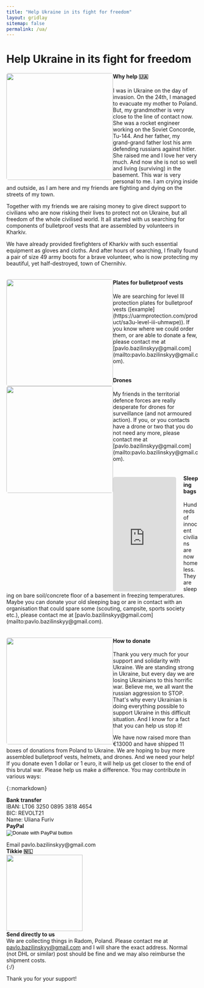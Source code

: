 ```yaml
---
title: "Help Ukraine in its fight for freedom"
layout: gridlay
sitemap: false
permalink: /ua/
---
```


# Help Ukraine in its fight for freedom

<div class="rowl1">
  <img src="{{ site.url }}{{ site.baseurl }}/images/ua/firefighters.jpg" class="img-responsive" style="float: left; border-radius: 5px; width: 280px;" />
  <h4>Why help 🇺🇦</h4>
  I was in Ukraine on the day of invasion. On the 24th, I managed to evacuate my mother to Poland. But, my grandmother is very close to the line of contact now. She was a rocket engineer working on the Soviet Concorde, Tu-144. And her father, my grand-grand father lost his arm defending russians against hitler. She raised me and I love her very much. And now she is not so well and living (surviving) in the basement. This war is very personal to me. I am crying inside and outside, as I am here and my friends are fighting and dying on the streets of my town.

  Together with my friends we are raising money to give direct support to civilians who are now risking their lives to protect not on Ukraine, but all freedom of the whole civilised world. It all started with us searching for components of bulletproof vests that are assembled by volunteers in Kharkiv.

  We have already provided firefighters of Kharkiv with such essential equipment as gloves and cloths. And after hours of searching, I finally found a pair of size 49 army boots for a brave volunteer, who is now protecting my beautiful, yet half-destroyed, town of Chernihiv.
  <ul style="overflow: hidden">
  </ul>
</div>

<div class="rowl1">
  <img src="{{ site.url }}{{ site.baseurl }}/images/ua/vest.jpg" class="img-responsive" style="float: left; border-radius: 5px; width: 280px;" />
  <h4>Plates for bulletproof vests</h4>
   We are searching for level III protection plates for bulletproof vests ([example](https://uarmprotection.com/product/sa3u-level-iii-uhmwpe)). If you know where we could order them, or are able to donate a few, please contact me at [pavlo.bazilinskyy@gmail.com](mailto:pavlo.bazilinskyy@gmail.com).
   <ul style="overflow: hidden">
  </ul>
</div>

<div class="rowl1">
  <img src="{{ site.url }}{{ site.baseurl }}/images/ua/drone.jpg" class="img-responsive" style="float: left; border-radius: 5px; width: 280px;" />
  <h4>Drones</h4>
  My friends in the territorial defence forces are really desperate for drones for surveillance (and not armoured action). If you, or you contacts have a drone or two that you do not need any more, please contact me at [pavlo.bazilinskyy@gmail.com](mailto:pavlo.bazilinskyy@gmail.com).
   <ul style="overflow: hidden">
  </ul>
</div>

<div class="rowl1">
  <!-- <img src="{{ site.url }}{{ site.baseurl }}/images/ua/bag.jpg" class="img-responsive" style="float: left; border-radius: 5px; width: 280px;" /> -->
  <div class="img-responsive" style="margin-top: 5px; margin-right: 19px; float: left"><iframe src="https://www.youtube.com/embed/XPWJLU8vb2c?playlist=XPWJLU8vb2c&loop=1&autoplay=1&mute=1" style="width: 166px; height: 300px; border-radius: 5px" frameborder="0" allowfullscreen></iframe></div>
  <h4>Sleeping bags</h4>
  Hundreds of innocent civilians are now homeless. They are sleeping on bare soil/concrete floor of a basement in freezing temperatures. Maybe you can donate your old sleeping bag or are in contact with an organisation that could spare some (scouting, campsite, sports society etc.), please contact me at [pavlo.bazilinskyy@gmail.com](mailto:pavlo.bazilinskyy@gmail.com). 
   <ul style="overflow: hidden">
  </ul>
</div>

<div class="rowl1">
  <img src="{{ site.url }}{{ site.baseurl }}/images/ua/boxes.jpg" class="img-responsive" style="float: left; border-radius: 5px; width: 280px;" />
  <h4>How to donate</h4>
  Thank you very much for your support and solidarity with Ukraine. We are standing strong in Ukraine, but every day we are losing Ukrainians to this horrific war. Believe me, we all want the russian aggression to <sdtrong>STOP</sdtrong>. That's why every Ukrainian is doing everything possible to support Ukraine in this difficult situation. And I know for a fact that you can help us stop it!  

  We have now raised more than €13000 and have shipped 11 boxes of donations from Poland to Ukraine. We are hoping to buy more assembled bulletproof vests, helmets, and drones. And we need your help! If you donate even 1 dollar or 1 euro, it will help us get closer to the end of this brutal war. Please help us make a difference. You may contribute in various ways:

  {::nomarkdown}
  <div class="container-fluid">
    <div class="row">
      <div class="col-sm-4">
        <strong>Bank transfer</strong><br>
        IBAN: LT06 3250 0895 3818 4654<br>
        BIC: REVOLT21<br>
        Name: Uliana Furiv
      </div>
      <div class="col-sm-4">
        <strong>PayPal</strong><br>
        <form action="https://www.paypal.com/donate" method="post" target="_top">
        <input type="hidden" name="hosted_button_id" value="HAVMMJT77E4D8" />
        <input type="image" src="https://www.paypalobjects.com/en_US/i/btn/btn_donate_LG.gif" border="0" name="submit" title="PayPal - The safer, easier way to pay online!" alt="Donate with PayPal button" />
        <img alt="" border="0" src="https://www.paypal.com/en_NL/i/scr/pixel.gif" width="1" height="1" />
        </form>
        Email pavlo.bazilinskyy@gmail.com
      </div>
      <div class="col-sm-4">
        <strong>Tikkie 🇳🇱</strong><br>
        <img src="{{ site.url }}{{ site.baseurl }}/images/ua/tikkie.jpg" class="img-responsive" style="width: 200px; margin-top: 0px;" />
      </div>
    </div>
    <div class="row">
      <div class="col-sm-12">
        <strong>Send directly to us</strong><br>
        We are collecting things in Radom, Poland. Please contact me at <a href="mailto:pavlo.bazilinskyy@gmail.com" target="_blank">pavlo.bazilinskyy@gmail.com</a> and I will share the exact address. Normal (not DHL or similar) post should be fine and we may also reimburse the shipment costs.
      </div>
    </div>
  </div>
  {:/}

  Thank you for your support!
  <ul style="overflow: hidden">
  </ul>
</div>
